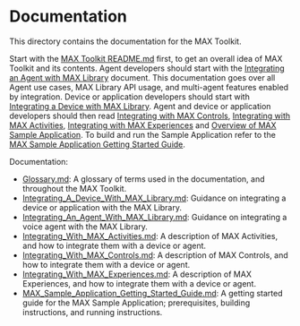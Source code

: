 # Documentation

This directory contains the documentation for the MAX Toolkit. 

Start with the [MAX Toolkit README.md](../README.md) first, to get an overall idea of MAX Toolkit and its contents. Agent developers should start with the [Integrating an Agent with MAX Library](Integrating_An_Agent_With_MAX_Library.md) document. This documentation goes over all Agent use cases, MAX Library API usage, and multi-agent features enabled by integration. Device or application developers should start with [Integrating a Device with MAX Library](Integrating_A_Device_With_MAX_Library.md). Agent and device or application developers should then read [Integrating with MAX Controls](Integrating_With_MAX_Controls.md), [Integrating with MAX Activities](Integrating_With_MAX_Activities.md), [Integrating with MAX Experiences](Integrating_With_MAX_Experiences.md) and [Overview of MAX Sample Application](Overview_Of_MAX_Sample_Application.md). To build and run the Sample Application refer to the [MAX Sample Application Getting Started Guide](MAX_Sample_Application_Getting_Started_Guide.md).

Documentation:
- [Glossary.md](Glossary.md): A glossary of terms used in the documentation, and throughout the MAX Toolkit.
- [Integrating_A_Device_With_MAX_Library.md](Integrating_A_Device_With_MAX_Library.md): Guidance on integrating a device or application with the MAX Library.
- [Integrating_An_Agent_With_MAX_Library.md](Integrating_An_Agent_With_MAX_Library.md): Guidance on integrating a voice agent with the MAX Library.
- [Integrating_With_MAX_Activities.md](Integrating_With_MAX_Activities.md): A description of MAX Activities, and how to integrate them with a device or agent.
- [Integrating_With_MAX_Controls.md](Integrating_With_MAX_Controls.md): A description of MAX Controls, and how to integrate them with a device or agent.
- [Integrating_With_MAX_Experiences.md](Integrating_With_MAX_Experiences.md): A description of MAX Experiences, and how to integrate them with a device or agent.
- [MAX_Sample_Application_Getting_Started_Guide.md](MAX_Sample_Application_Getting_Started_Guide.md): A getting started guide for the MAX Sample Application; prerequisites, building instructions, and running instructions.
